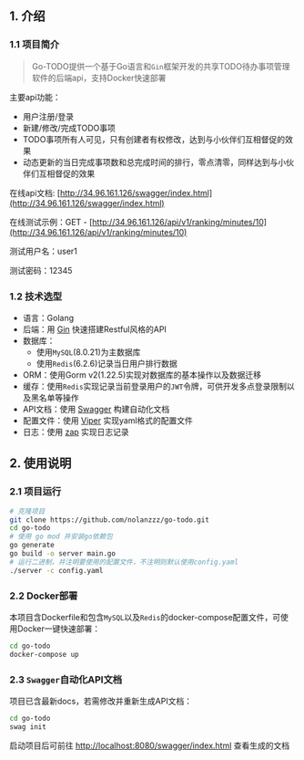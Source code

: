 ## 1. 介绍
### 1.1 项目简介
> Go-TODO提供一个基于Go语言和`Gin`框架开发的共享TODO待办事项管理软件的后端api，支持Docker快速部署

主要api功能：
- 用户注册/登录
- 新建/修改/完成TODO事项
- TODO事项所有人可见，只有创建者有权修改，达到与小伙伴们互相督促的效果
- 动态更新的当日完成事项数和总完成时间的排行，零点清零，同样达到与小伙伴们互相督促的效果

在线api文档: [http://34.96.161.126/swagger/index.html](http://34.96.161.126/swagger/index.html)

在线测试示例：GET - [http://34.96.161.126/api/v1/ranking/minutes/10](http://34.96.161.126/api/v1/ranking/minutes/10)

测试用户名：user1

测试密码：12345

### 1.2 技术选型
- 语言：Golang
- 后端：用 [Gin](https://gin-gonic.com) 快速搭建Restful风格的API
- 数据库：
  - 使用`MySQL`(8.0.21)为主数据库
  - 使用`Redis`(6.2.6)记录当日用户排行数据
- ORM：使用Gorm v2(1.22.5)实现对数据库的基本操作以及数据迁移
- 缓存：使用`Redis`实现记录当前登录用户的`JWT`令牌，可供开发多点登录限制以及黑名单等操作
- API文档：使用 [Swagger](https://github.com/swaggo/swag) 构建自动化文档
- 配置文件：使用 [Viper](https://github.com/spf13/viper) 实现yaml格式的配置文件
- 日志：使用 [zap](https://github.com/uber-go/zap) 实现日志记录

## 2. 使用说明

### 2.1 项目运行

```bash
# 克隆项目
git clone https://github.com/nolanzzz/go-todo.git
cd go-todo
# 使用 go mod 并安装go依赖包
go generate
go build -o server main.go
# 运行二进制，并注明要使用的配置文件，不注明则默认使用config.yaml
./server -c config.yaml
```

### 2.2 Docker部署
本项目含Dockerfile和包含`MySQL`以及`Redis`的docker-compose配置文件，可使用Docker一键快速部署：
```bash
cd go-todo
docker-compose up
```

### 2.3 `Swagger`自动化API文档
项目已含最新docs，若需修改并重新生成API文档：
```bash
cd go-todo
swag init
```
启动项目后可前往 [http://localhost:8080/swagger/index.html](http://localhost:8080/swagger/index.html) 查看生成的文档